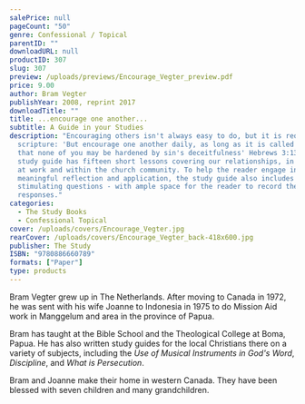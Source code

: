 ```yaml
---
salePrice: null
pageCount: "50"
genre: Confessional / Topical
parentID: ""
downloadURL: null
productID: 307
slug: 307
preview: /uploads/previews/Encourage_Vegter_preview.pdf
price: 9.00
author: Bram Vegter
publishYear: 2008, reprint 2017
downloadTitle: ""
title: ...encourage one another...
subtitle: A Guide in your Studies
description: "Encouraging others isn't always easy to do, but it is required by
  scripture: 'But encourage one another daily, as long as it is called Today, so
  that none of you may be hardened by sin's deceitfulness' Hebrews 3:13. This
  study guide has fifteen short lessons covering our relationships, in the home,
  at work and within the church community. To help the reader engage in
  meaningful reflection and application, the study guide also includes
  stimulating questions - with ample space for the reader to record their
  responses."
categories:
  - The Study Books
  - Confessional Topical
cover: /uploads/covers/Encourage_Vegter.jpg
rearCover: /uploads/covers/Encourage_Vegter_back-418x600.jpg
publisher: The Study
ISBN: "9780886660789"
formats: ["Paper"]
type: products
---
```

Bram Vegter grew up in The Netherlands. After moving to Canada in 1972, he was sent with his wife Joanne to Indonesia in 1975 to do Mission Aid work in Manggelum and area in the province of Papua.

Bram has taught at the Bible School and the Theological College at Boma, Papua. He has also written study guides for the local Christians there on a variety of subjects, including the *Use of Musical Instruments in God's Word*, *Discipline*, and *What is Persecution*.

Bram and Joanne make their home in western Canada. They have been blessed with seven children and many grandchildren.